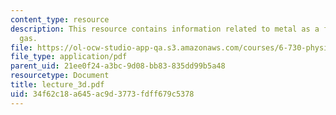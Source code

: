 ```yaml
---
content_type: resource
description: This resource contains information related to metal as a free electron
  gas.
file: https://ol-ocw-studio-app-qa.s3.amazonaws.com/courses/6-730-physics-for-solid-state-applications-spring-2003/34f62c18a645ac9d3773fdff679c5378_lecture_3d.pdf
file_type: application/pdf
parent_uid: 21ee0f24-a3bc-9d08-bb83-835dd99b5a48
resourcetype: Document
title: lecture_3d.pdf
uid: 34f62c18-a645-ac9d-3773-fdff679c5378
---
```

